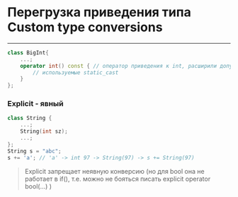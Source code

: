 # Перегрузка приведения типа Custom type conversions
***
```c++
class BigInt{
    ...;
    operator int() const { // оператор приведения к int, расширили допустимые конверсии,
        // используемые static_cast
    }
};
```
### Explicit - явный
```c++
class String {
    ...;
    String(int sz);
    ...;
};
String s = "abc";
s += 'a'; // 'a' -> int 97 -> String(97) -> s += String(97)
```
> Explicit запрещает неявную конверсию (но для bool она не работает в if(), т.е. можно не бояться писать explicit operator bool(...) )

